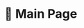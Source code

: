 # 🎤 Main Page

<figure><img src="https://images.unsplash.com/photo-1707789432420-dd6a98cb652a?crop=entropy&#x26;cs=srgb&#x26;fm=jpg&#x26;ixid=M3wxOTcwMjR8MHwxfHJhbmRvbXx8fHx8fHx8fDE3MDkxMjMyNjN8&#x26;ixlib=rb-4.0.3&#x26;q=85" alt=""><figcaption></figcaption></figure>
